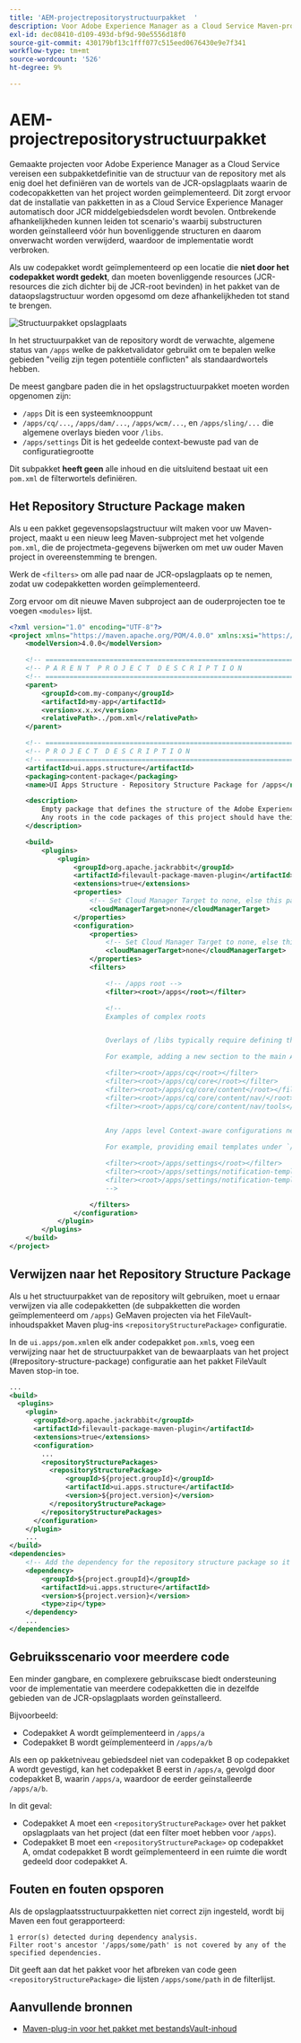 ```yaml
---
title: 'AEM-projectrepositorystructuurpakket  '
description: Voor Adobe Experience Manager as a Cloud Service Maven-projecten is een definitie vereist van subpakketten voor de structuur van de opslagplaats met als enig doel de wortels van de JCR-opslagplaats te bepalen waarin de subpakketten voor de code van het project worden geïmplementeerd.
exl-id: dec08410-d109-493d-bf9d-90e5556d18f0
source-git-commit: 430179bf13c1fff077c515eed0676430e9e7f341
workflow-type: tm+mt
source-wordcount: '526'
ht-degree: 9%

---
```


# AEM-projectrepositorystructuurpakket

Gemaakte projecten voor Adobe Experience Manager as a Cloud Service vereisen een subpakketdefinitie van de structuur van de repository met als enig doel het definiëren van de wortels van de JCR-opslagplaats waarin de codecopakketten van het project worden geïmplementeerd. Dit zorgt ervoor dat de installatie van pakketten in as a Cloud Service Experience Manager automatisch door JCR middelgebiedsdelen wordt bevolen. Ontbrekende afhankelijkheden kunnen leiden tot scenario&#39;s waarbij substructuren worden geïnstalleerd vóór hun bovenliggende structuren en daarom onverwacht worden verwijderd, waardoor de implementatie wordt verbroken.

Als uw codepakket wordt geïmplementeerd op een locatie die **niet door het codepakket wordt gedekt**, dan moeten bovenliggende resources (JCR-resources die zich dichter bij de JCR-root bevinden) in het pakket van de dataopslagstructuur worden opgesomd om deze afhankelijkheden tot stand te brengen.

![Structuurpakket opslagplaats](./assets/repository-structure-packages.png)

In het structuurpakket van de repository wordt de verwachte, algemene status van `/apps` welke de pakketvalidator gebruikt om te bepalen welke gebieden &quot;veilig zijn tegen potentiële conflicten&quot; als standaardwortels hebben.

De meest gangbare paden die in het opslagstructuurpakket moeten worden opgenomen zijn:

+ `/apps` Dit is een systeemknooppunt
+ `/apps/cq/...`, `/apps/dam/...`, `/apps/wcm/...`, en `/apps/sling/...` die algemene overlays bieden voor `/libs`.
+ `/apps/settings` Dit is het gedeelde context-bewuste pad van de configuratiegrootte

Dit subpakket **heeft geen** alle inhoud en die uitsluitend bestaat uit een `pom.xml` de filterwortels definiëren.

## Het Repository Structure Package maken

Als u een pakket gegevensopslagstructuur wilt maken voor uw Maven-project, maakt u een nieuw leeg Maven-subproject met het volgende `pom.xml`, die de projectmeta-gegevens bijwerken om met uw ouder Maven project in overeenstemming te brengen.

Werk de `<filters>` om alle pad naar de JCR-opslagplaats op te nemen, zodat uw codepakketten worden geïmplementeerd.

Zorg ervoor om dit nieuwe Maven subproject aan de ouderprojecten toe te voegen `<modules>` lijst.

```xml
<?xml version="1.0" encoding="UTF-8"?>
<project xmlns="https://maven.apache.org/POM/4.0.0" xmlns:xsi="https://www.w3.org/2001/XMLSchema-instance" xsi:schemaLocation="https://maven.apache.org/POM/4.0.0 https://maven.apache.org/maven-v4_0_0.xsd">
    <modelVersion>4.0.0</modelVersion>

    <!-- ====================================================================== -->
    <!-- P A R E N T  P R O J E C T  D E S C R I P T I O N                      -->
    <!-- ====================================================================== -->
    <parent>
        <groupId>com.my-company</groupId>
        <artifactId>my-app</artifactId>
        <version>x.x.x</version>
        <relativePath>../pom.xml</relativePath>
    </parent>

    <!-- ====================================================================== -->
    <!-- P R O J E C T  D E S C R I P T I O N                                   -->
    <!-- ====================================================================== -->
    <artifactId>ui.apps.structure</artifactId>
    <packaging>content-package</packaging>
    <name>UI Apps Structure - Repository Structure Package for /apps</name>

    <description>
        Empty package that defines the structure of the Adobe Experience Manager repository the code packages in this project deploy into.
        Any roots in the code packages of this project should have their parent enumerated in the filters list below.
    </description>

    <build>
        <plugins>
            <plugin>
                <groupId>org.apache.jackrabbit</groupId>
                <artifactId>filevault-package-maven-plugin</artifactId>
                <extensions>true</extensions>
                <properties>
                    <!-- Set Cloud Manager Target to none, else this package will be deployed and remove all defined filter roots -->
                    <cloudManagerTarget>none</cloudManagerTarget>
                </properties>
                <configuration>
                    <properties>
                        <!-- Set Cloud Manager Target to none, else this package will be deployed and remove all defined filter roots -->
                        <cloudManagerTarget>none</cloudManagerTarget>
                    </properties>
                    <filters>

                        <!-- /apps root -->
                        <filter><root>/apps</root></filter>

                        <!--
                        Examples of complex roots


                        Overlays of /libs typically require defining the overlayed structure, at each level here.

                        For example, adding a new section to the main AEM Tools navigation, necessitates the following rules:

                        <filter><root>/apps/cq</root></filter>
                        <filter><root>/apps/cq/core</root></filter>
                        <filter><root>/apps/cq/core/content</root></filter>
                        <filter><root>/apps/cq/core/content/nav/</root></filter>
                        <filter><root>/apps/cq/core/content/nav/tools</root></filter>


                        Any /apps level Context-aware configurations need to enumerated here. 
                        
                        For example, providing email templates under `/apps/settings/notification-templates/com.day.cq.replication` necessitates the following rules:

                        <filter><root>/apps/settings</root></filter>
                        <filter><root>/apps/settings/notification-templates</root></filter>
                        <filter><root>/apps/settings/notification-templates/com.day.cq.replication</root></filter>
                        -->

                    </filters>
                </configuration>
            </plugin>
        </plugins>
    </build>
</project>
```

## Verwijzen naar het Repository Structure Package

Als u het structuurpakket van de repository wilt gebruiken, moet u ernaar verwijzen via alle codepakketten (de subpakketten die worden geïmplementeerd om `/apps`) GeMaven projecten via het FileVault-inhoudspakket Maven plug-ins `<repositoryStructurePackage>` configuratie.

In de `ui.apps/pom.xml`en elk ander codepakket `pom.xml`s, voeg een verwijzing naar het de structuurpakket van de bewaarplaats van het project (#repository-structure-package) configuratie aan het pakket FileVault Maven stop-in toe.

```xml
...
<build>
  <plugins>
    <plugin>
      <groupId>org.apache.jackrabbit</groupId>
      <artifactId>filevault-package-maven-plugin</artifactId>
      <extensions>true</extensions>
      <configuration>
        ...
        <repositoryStructurePackages>
          <repositoryStructurePackage>
              <groupId>${project.groupId}</groupId>
              <artifactId>ui.apps.structure</artifactId>
              <version>${project.version}</version>
          </repositoryStructurePackage>
        </repositoryStructurePackages>
      </configuration>
    </plugin>
    ...
</build>
<dependencies>
    <!-- Add the dependency for the repository structure package so it resolves -->
    <dependency>
        <groupId>${project.groupId}</groupId>
        <artifactId>ui.apps.structure</artifactId>
        <version>${project.version}</version>
        <type>zip</type>
    </dependency>
    ...
</dependencies>
```

## Gebruiksscenario voor meerdere code

Een minder gangbare, en complexere gebruikscase biedt ondersteuning voor de implementatie van meerdere codepakketten die in dezelfde gebieden van de JCR-opslagplaats worden geïnstalleerd.

Bijvoorbeeld:

+ Codepakket A wordt geïmplementeerd in `/apps/a`
+ Codepakket B wordt geïmplementeerd in `/apps/a/b`

Als een op pakketniveau gebiedsdeel niet van codepakket B op codepakket A wordt gevestigd, kan het codepakket B eerst in `/apps/a`, gevolgd door codepakket B, waarin `/apps/a`, waardoor de eerder geïnstalleerde `/apps/a/b`.

In dit geval:

+ Codepakket A moet een `<repositoryStructurePackage>` over het pakket opslagplaats van het project (dat een filter moet hebben voor `/apps`).
+ Codepakket B moet een `<repositoryStructurePackage>` op codepakket A, omdat codepakket B wordt geïmplementeerd in een ruimte die wordt gedeeld door codepakket A.

## Fouten en fouten opsporen

Als de opslagplaatsstructuurpakketten niet correct zijn ingesteld, wordt bij Maven een fout gerapporteerd:

```
1 error(s) detected during dependency analysis.
Filter root's ancestor '/apps/some/path' is not covered by any of the specified dependencies.
```

Dit geeft aan dat het pakket voor het afbreken van code geen `<repositoryStructurePackage>` die lijsten `/apps/some/path` in de filterlijst.

## Aanvullende bronnen

+ [Maven-plug-in voor het pakket met bestandsVault-inhoud](https://jackrabbit.apache.org/filevault-package-maven-plugin/)
